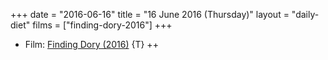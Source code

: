 +++
date = "2016-06-16"
title = "16 June 2016 (Thursday)"
layout = "daily-diet"
films = ["finding-dory-2016"]
+++


* Film: [Finding Dory (2016)](/films/finding-dory-2016) {T} ++